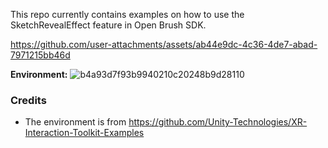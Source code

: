 

This repo currently contains examples on how to use the SketchRevealEffect feature in Open Brush SDK.



https://github.com/user-attachments/assets/ab44e9dc-4c36-4de7-abad-7971215bb46d



**Environment:**
![b4a93d7f93b9940210c20248b9d28110](https://github.com/user-attachments/assets/b7a11394-401f-4bba-b79f-501074290e14)


### Credits

- The environment is from https://github.com/Unity-Technologies/XR-Interaction-Toolkit-Examples

